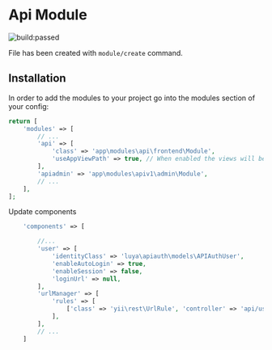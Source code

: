 # Api Module 
<img src="https://travis-ci.org/baqianxin/luya-module-api.svg?branch=master" alt="build:passed">

File has been created with `module/create` command. 
 
## Installation

In order to add the modules to your project go into the modules section of your config:

```php
return [
    'modules' => [
        // ...
        'api' => [
            'class' => 'app\modules\api\frontend\Module',
            'useAppViewPath' => true, // When enabled the views will be looked up in the @app/views folder, otherwise the views shipped with the module will be used.
        ],
        'apiadmin' => 'app\modules\apiv1\admin\Module',
        // ...
    ],
];
```

Update components
```php
    'components' => [

        //...
        'user' => [
            'identityClass' => 'luya\apiauth\models\APIAuthUser',
            'enableAutoLogin' => true,
            'enableSession' => false,
            'loginUrl' => null,
        ],
        'urlManager' => [
            'rules' => [
                ['class' => 'yii\rest\UrlRule', 'controller' => 'api/user'],
            ],
        ],
        // ...   
    ]   
```
